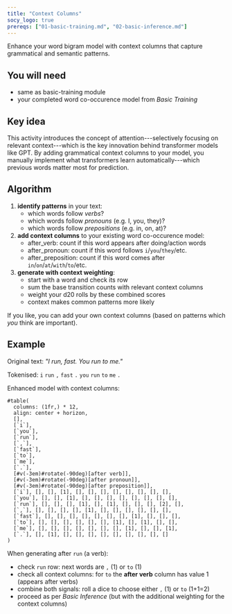 ```yaml
---
title: "Context Columns"
socy_logo: true
prereqs: ["01-basic-training.md", "02-basic-inference.md"]
---
```


Enhance your word bigram model with context columns that capture grammatical and
semantic patterns.

## You will need

- same as basic-training module
- your completed word co-occurence model from _Basic Training_

## Key idea

This activity introduces the concept of attention---selectively focusing on
relevant context---which is the key innovation behind transformer models like
GPT. By adding grammatical context columns to your model, you manually implement
what transformers learn automatically---which previous words matter most for
prediction.

## Algorithm

1. **identify patterns** in your text:
   - which words follow _verbs_?
   - which words follow _pronouns_ (e.g. I, you, they)?
   - which words follow _prepositions_ (e.g. in, on, at)?
2. **add context columns** to your existing word co-occurence model:
   - after_verb: count if this word appears after doing/action words
   - after_pronoun: count if this word follows `i`/`you`/`they`/etc.
   - after_preposition: count if this word comes after
     `in`/`on`/`at`/`with`/`to`/etc.
3. **generate with context weighting**:
   - start with a word and check its row
   - sum the base transition counts with relevant context columns
   - weight your d20 rolls by these combined scores
   - context makes common patterns more likely

If you like, you can add your own context columns (based on patterns which _you_
think are important).

## Example

Original text: _"I run, fast. You run to me."_

Tokenised: `i` `run` `,` `fast` `.` `you` `run` `to` `me` `.`

Enhanced model with context columns:

```{=typst}
#table(
  columns: (1fr,) * 12,
  align: center + horizon,
  [],
  [`i`],
  [`you`],
  [`run`],
  [`,`],
  [`fast`],
  [`to`],
  [`me`],
  [`.`],
  [#v(-3em)#rotate(-90deg)[after verb]],
  [#v(-3em)#rotate(-90deg)[after pronoun]],
  [#v(-3em)#rotate(-90deg)[after preposition]],
  [`i`], [], [], [1], [], [], [], [], [], [], [], [],
  [`you`], [], [], [1], [], [], [], [], [], [], [], [],
  [`run`], [], [], [], [1], [], [1], [], [], [], [2], [],
  [`,`], [], [], [], [], [1], [], [], [], [], [], [],
  [`fast`], [], [], [], [], [], [], [], [1], [], [], [],
  [`to`], [], [], [], [], [], [], [1], [], [1], [], [],
  [`me`], [], [], [], [], [], [], [], [1], [], [], [1],
  [`.`], [], [1], [], [], [], [], [], [], [], [], []
)
```

When generating after `run` (a verb):

- check `run` row: next words are `,` (1) or `to` (1)
- check all context columns: for `to` the **after verb** column has value 1
  (appears after verbs)
- combine both signals: roll a dice to choose either `,` (1) or `to` (1+1=2)
- proceed as per _Basic Inference_ (but with the additional weighting for the
  context columns)

